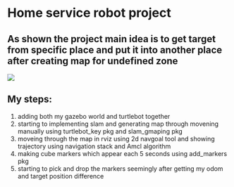 # Home service robot project 
## As shown the project main idea is to get target from specific place and put it into another place after creating map for undefined zone

![](ros.gif)

## My steps:
1. adding both my gazebo world and turtlebot together 
2. starting to implementing slam and generating map through movening manually using turtlebot_key pkg and slam_gmaping pkg
3. moveing through the map in rviz using 2d navgoal tool and showing trajectory using navigation stack and Amcl algorithm
4. making cube markers which appear each 5 seconds using add_markers pkg
5. starting to pick and drop the markers seemingly after getting my odom and target position difference 


